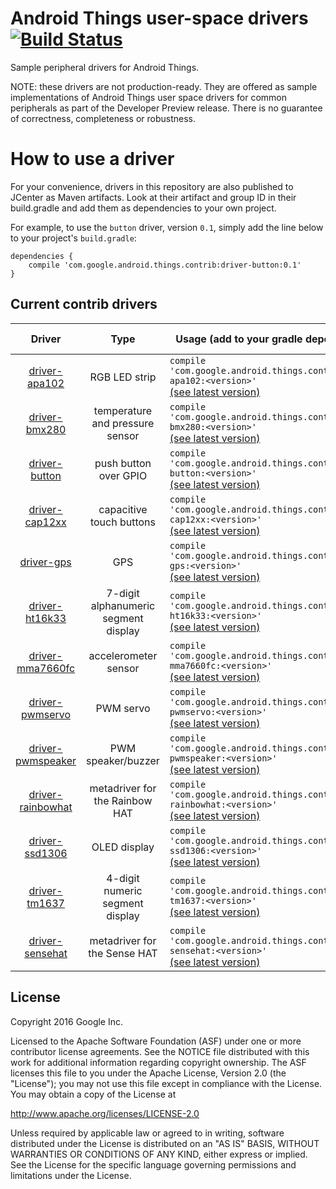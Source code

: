 Android Things user-space drivers [![Build Status](https://travis-ci.org/androidthings/contrib-drivers.svg?branch=master)](https://travis-ci.org/androidthings/contrib-drivers) 
=================================

Sample peripheral drivers for Android Things.

NOTE: these drivers are not production-ready. They are offered as sample
implementations of Android Things user space drivers for common peripherals
as part of the Developer Preview release. There is no guarantee
of correctness, completeness or robustness.


How to use a driver
===================

For your convenience, drivers in this repository are also published to JCenter
as Maven artifacts. Look at their artifact and group ID in their build.gradle
and add them as dependencies to your own project.

For example, to use the `button` driver, version `0.1`, simply add the line
below to your project's `build.gradle`:


```
dependencies {
    compile 'com.google.android.things.contrib:driver-button:0.1'
}
```


Current contrib drivers
-----------------------

Driver | Type | Usage (add to your gradle dependencies) | Sample code
:---:|:---:| --- | ---
[driver-apa102](apa102) | RGB LED strip |`compile 'com.google.android.things.contrib:driver-apa102:<version>'`<br>[(see latest version)](https://bintray.com/google/androidthings/contrib-driver-apa102/_latestVersion) |[sample](https://github.com/androidthings/drivers-samples/tree/master/apa102)
[driver-bmx280](bmx280) | temperature and pressure sensor |`compile 'com.google.android.things.contrib:driver-bmx280:<version>'`<br>[(see latest version)](https://bintray.com/google/androidthings/contrib-driver-bmx280/_latestVersion) |[sample](https://github.com/androidthings/drivers-samples/tree/master/bmx280)
[driver-button](button) | push button over GPIO |`compile 'com.google.android.things.contrib:driver-button:<version>'`<br>[(see latest version)](https://bintray.com/google/androidthings/contrib-driver-button/_latestVersion) |[sample](https://github.com/androidthings/drivers-samples/tree/master/button)
[driver-cap12xx](cap12xx) | capacitive touch buttons |`compile 'com.google.android.things.contrib:driver-cap12xx:<version>'`<br>[(see latest version)](https://bintray.com/google/androidthings/contrib-driver-cap12xx/_latestVersion) |[sample](https://github.com/androidthings/drivers-samples/tree/master/cap12xx)
[driver-gps](gps) | GPS |`compile 'com.google.android.things.contrib:driver-gps:<version>'`<br>[(see latest version)](https://bintray.com/google/androidthings/contrib-driver-gps/_latestVersion) |[sample](https://github.com/androidthings/drivers-samples/tree/master/gps)
[driver-ht16k33](ht16k33) | 7-digit alphanumeric segment display |`compile 'com.google.android.things.contrib:driver-ht16k33:<version>'`<br>[(see latest version)](https://bintray.com/google/androidthings/contrib-driver-ht16k33/_latestVersion) |[sample](https://github.com/androidthings/drivers-samples/tree/master/ht16k33)
[driver-mma7660fc](mma7660fc) | accelerometer sensor |`compile 'com.google.android.things.contrib:driver-mma7660fc:<version>'`<br>[(see latest version)](https://bintray.com/google/androidthings/contrib-driver-mma7660fc/_latestVersion) |[sample](https://github.com/androidthings/drivers-samples/tree/master/mma7660fc)
[driver-pwmservo](pwmservo) | PWM servo |`compile 'com.google.android.things.contrib:driver-pwmservo:<version>'`<br>[(see latest version)](https://bintray.com/google/androidthings/contrib-driver-pwmservo/_latestVersion) |[sample](https://github.com/androidthings/drivers-samples/tree/master/pwmservo)
[driver-pwmspeaker](pwmspeaker) | PWM speaker/buzzer |`compile 'com.google.android.things.contrib:driver-pwmspeaker:<version>'`<br>[(see latest version)](https://bintray.com/google/androidthings/contrib-driver-pwmspeaker/_latestVersion) |[sample](https://github.com/androidthings/drivers-samples/tree/master/pwmspeaker)
[driver-rainbowhat](rainbowhat) | metadriver for the Rainbow HAT |`compile 'com.google.android.things.contrib:driver-rainbowhat:<version>'`<br>[(see latest version)](https://bintray.com/google/androidthings/contrib-driver-rainbowhat/_latestVersion) |[sample](https://github.com/androidthings/weatherstation)
[driver-ssd1306](ssd1306) | OLED display |`compile 'com.google.android.things.contrib:driver-ssd1306:<version>'`<br>[(see latest version)](https://bintray.com/google/androidthings/contrib-driver-ssd1306/_latestVersion) |[sample](https://github.com/androidthings/drivers-samples/tree/master/ssd1306)
[driver-tm1637](tm1637) | 4-digit numeric segment display |`compile 'com.google.android.things.contrib:driver-tm1637:<version>'`<br>[(see latest version)](https://bintray.com/google/androidthings/contrib-driver-tm1637/_latestVersion) |[sample](https://github.com/androidthings/drivers-samples/tree/master/tm1637)
[driver-sensehat](sensehat) | metadriver for the Sense HAT |`compile 'com.google.android.things.contrib:driver-sensehat:<version>'`<br>[(see latest version)](https://bintray.com/google/androidthings/contrib-driver-sensehat/_latestVersion) | [sample usage](https://github.com/androidthings/contrib-drivers/tree/master/sensehat#sample-usage)


License
-------

Copyright 2016 Google Inc.

Licensed to the Apache Software Foundation (ASF) under one or more contributor
license agreements.  See the NOTICE file distributed with this work for
additional information regarding copyright ownership.  The ASF licenses this
file to you under the Apache License, Version 2.0 (the "License"); you may not
use this file except in compliance with the License.  You may obtain a copy of
the License at

  http://www.apache.org/licenses/LICENSE-2.0

Unless required by applicable law or agreed to in writing, software
distributed under the License is distributed on an "AS IS" BASIS, WITHOUT
WARRANTIES OR CONDITIONS OF ANY KIND, either express or implied.  See the
License for the specific language governing permissions and limitations under
the License.
